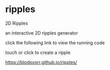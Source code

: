 # ripples
2D Ripples

an interactive 2D ripples generator

click the following link to view the running code

touch or click to create a ripple

https://blodsvorr.github.io/ripples/
